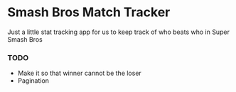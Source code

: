 # Smash Bros Match Tracker
Just a little stat tracking app for us to keep track of who beats who in Super Smash Bros

### TODO
* Make it so that winner cannot be the loser
* Pagination